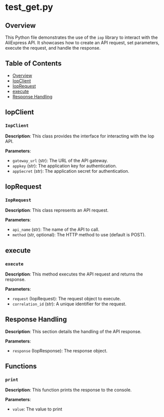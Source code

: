 # test_get.py

## Overview

This Python file demonstrates the use of the `iop` library to interact with the AliExpress API. It showcases how to create an API request, set parameters, execute the request, and handle the response.


## Table of Contents

* [Overview](#overview)
* [IopClient](#iopclient)
* [IopRequest](#ioprequest)
* [execute](#execute)
* [Response Handling](#response-handling)


## IopClient

### `IopClient`

**Description**: This class provides the interface for interacting with the Iop API.

**Parameters**:

* `gateway_url` (str): The URL of the API gateway.
* `appkey` (str): The application key for authentication.
* `appSecret` (str): The application secret for authentication.


## IopRequest

### `IopRequest`

**Description**: This class represents an API request.

**Parameters**:

* `api_name` (str): The name of the API to call.
* `method` (str, optional): The HTTP method to use (default is POST).


## execute

### `execute`

**Description**: This method executes the API request and returns the response.

**Parameters**:

* `request` (IopRequest): The request object to execute.
* `correlation_id` (str): A unique identifier for the request.


## Response Handling

**Description**: This section details the handling of the API response.

**Parameters**:

* `response` (IopResponse): The response object.


## Functions

### `print`

**Description**: This function prints the response to the console.

**Parameters**:
- `value`: The value to print